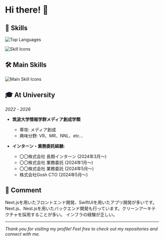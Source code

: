 # Hi there! 👋

## 🌱 Skills

![Top Languages](https://github-readme-stats.vercel.app/api/top-langs?username=tarou-jp&show_icons=true&locale=en&layout=compact)

![Skill Icons](https://skillicons.dev/icons?i=html,css,js,python,php,ruby,rails,git,c,cs,swift,aws,nextjs,nuxtjs,react,vue,java,astro,firebase,nestjs,unity,hono)

## 🛠️ Main Skills

![Main Skill Icons](https://skillicons.dev/icons?i=html,css,js,python,git,c,swift,nextjs,react,nestjs,unity)

## 🎓 At University
*2022 - 2026*

- **筑波大学情報学群メディア創成学類**
  - 専攻: メディア創成
  - 興味分野: VR、MR、NNL、etc...
  
- **インターン・業務委託経験:**
  - 〇〇株式会社 長期インターン (2024年3月～)
  - 〇〇株式会社 業務委託 (2024年1月～)
  - 〇〇株式会社 業務委託 (2024年5月～)
  - 株式会社Gosh CTO (2024年5月～)

## 💬 Comment
Next.jsを用いたフロントエンド開発、SwiftUIを用いたアプリ開発が多いです。
Next.js、Nest.jsを用いたバックエンド開発も行っています。クリーンアーキテクチャを採用することが多い。
インフラの経験が乏しい。

---

*Thank you for visiting my profile! Feel free to check out my repositories and connect with me.*
